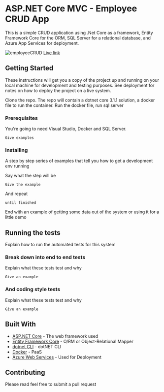 # ASP.NET Core MVC - Employee CRUD App

This is a simple CRUD application using .Net Core as a framework, Entity Framework Core for the ORM, SQL Server for a relational database, and Azure App Services for deployment.

![employeeCRUD](https://user-images.githubusercontent.com/5256251/84701614-4e43be00-af23-11ea-9cb9-a61396ea6cd1.png)
[Live link](http://mrrobot215-001-site1.htempurl.com/)

## Getting Started

These instructions will get you a copy of the project up and running on your local machine for development and testing purposes. See deployment for notes on how to deploy the project on a live system.

Clone the repo. The repo will contain a dotnet core 3.1.1 solution, a docker file to run the container. Run the docker file, run sql server

### Prerequisites

You're going to need Visual Studio, Docker and SQL Server.

```
Give examples
```

### Installing

A step by step series of examples that tell you how to get a development env running

Say what the step will be

```
Give the example
```

And repeat

```
until finished
```

End with an example of getting some data out of the system or using it for a little demo

## Running the tests

Explain how to run the automated tests for this system

### Break down into end to end tests

Explain what these tests test and why

```
Give an example
```

### And coding style tests

Explain what these tests test and why

```
Give an example
```



## Built With

* [ASP.NET Core](https://docs.microsoft.com/en-us/aspnet/core/?view=aspnetcore-3.1) - The web framework used
* [Entity Framework Core](https://docs.microsoft.com/en-us/ef/core/) - O/RM or Object-Relational Mapper
* [dotnet CLI](https://docs.microsoft.com/en-us/nuget/quickstart/install-and-use-a-package-using-the-dotnet-cli) - dotNET CLI
* [Docker](https://www.docker.com/) - PaaS
* [Azure Web Services](https://rometools.github.io/rome/) - Used for Deployment

## Contributing

Please read feel free to submit a pull request

